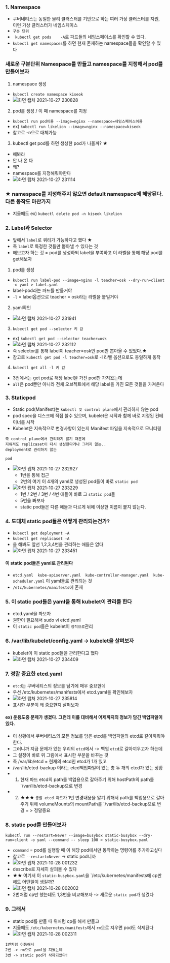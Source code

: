### 1. Namespace
- 쿠버네티스는 동일한 물리 클러스터를 기반으로 하는 여러 가상 클러스터를 지원, 이런 가상 클러스터가 네임스페이스
- `구분 단위`
- `	kubectl get	pods	-A`로 파드들의 네임스페이스를 확인할 수 있다.
- `kubectl get namespaces`를 하면 현재 존재하는 namespace들을 확인할 수 있다

### 새로운 구분단위 Namespace를 만들고 namespace를 지정해서 pod를 만들어보자
1. namespace 생성
- `kubectl create namespace kiseok`
- ![화면 캡처 2021-10-27 230828](https://user-images.githubusercontent.com/62214428/139082435-8b6f5118-3d2d-4282-95a2-118a5d35b417.png)

2. pod를 생성 / 이 때 namespace를 지정
- `kubectl run pod이름 --image=nginx --namespace=네임스페이스이름`
- ex) `kubectl run likelion --image=nginx --namespace=kiseok`
- 참고로 -n으로 대체가능

3. kubectl get pod를 하면 생성한 pod가 나올까? ★
- 해봐라 
- 안 나 온 다
- 왜?
- namespace를 지정해줘야한다
- ![화면 캡처 2021-10-27 231114](https://user-images.githubusercontent.com/62214428/139082907-057c9d58-f1c3-4dd9-93d9-0a350ef12c11.png)
### ★ namespace를 지정해주지 않으면 default namespace에 해당된다. 다른 동작도 마찬가지
- 지울때도 ex) `kubectl delete pod -n kiseok likelion`


### 2. Label과 Selector
- 앞에서 `label`로 쿼리가 가능하다고 했다 ★
- 즉 `label`로 특정한 것들만 뽑아낼 수 있다는 것
- 해보고자 하는 것  = pod를 생성하되 label을 부여하고 이 라벨을 통해 해당 pod를 get해보자
1. pod를 생성
- `kubectl run label-pod --image=nginx -l teacher=osk --dry-run=client -o yaml > label.yaml`
- label-pod라는 파드를 만들거야
- `-l` = label옵션으로 teacher = osk라는 라벨을 붙일거야
2. yaml확인
- ![화면 캡처 2021-10-27 231941](https://user-images.githubusercontent.com/62214428/139084453-eb590cb7-8e45-4afe-b893-1201623ab618.png)

3. `kubectl get pod --selector 키 값`
- ex) `kubectl get pod --selector teacher=osk`
- ![화면 캡처 2021-10-27 232112](https://user-images.githubusercontent.com/62214428/139084828-a013dcd5-52df-49cc-b53d-a45ee6dcece0.png)
- 즉 selector를 통해 label이 teacher=osk인 pod만 뽑아올 수 있었다.★
- 참고로 `kubectl get pod -l teacher=osk`로 -l 라벨 옵션으로도 동일하게 동작

4. `kubectl get all -l 키 값`
- 3번에서는 get pod로 해당 label을 가진 pod만 가져왔는데
- `all`은 pod뿐만 아니라 전체 오브젝트에서 해당 label을 가진 모든 것들을 가져온다

### 3. Staticpod
- Static pod(Manifest)는 `kubectl 및 control plane`에서 관리하지 않는 pod
- pod spec을 디스크에 직접 쓸수 있으며, kubelet은 시작과 함께 바로 지정된 컨테이너를 시작
- Kubelet은 지속적으로 변경사항이 있는지 Manifest 파일을 지속적으로 모니터링
```
즉 control plane에서 관리하지 않기 때문에
지워져도 replicaset이 다시 생성한다거나 그러지 않는..
deployment로 관리하지 않는

pod
```
- ![화면 캡처 2021-10-27 232927](https://user-images.githubusercontent.com/62214428/139086316-9bfb4fe9-e98a-4ef2-819c-2d391b2fcd45.png)
  - 1번을 통해 접근
  - 2번의 여기 이 4개의 yaml로 생성된 pod들이 바로 `static pod`
- ![화면 캡처 2021-10-27 233229](https://user-images.githubusercontent.com/62214428/139086909-486d2b0b-660b-4e78-9af7-8c62e1dff12b.png)
  - 1번 / 2번 / 3번 / 4번 애들이 바로 그 `static pod`들
  - 5번을 봐보자 
  - static pod들은 다른 애들과 다르게 뒤에 이상한 이름이 붙지 않는다.

### 4. 도대체 static pod들은 어떻게 관리되는건가?
- `kubectl get deployment -A`
- `kubectl get replicaset -A`
- 을 해봐도 앞선 1,2,3,4번을 관리하는 애들은 없다
- ![화면 캡처 2021-10-27 233451](https://user-images.githubusercontent.com/62214428/139087463-e97db610-ef3b-410a-bab8-032e75ea6250.png)

#### 이 static pod들은 yaml로 관리된다
- `etcd.yaml  kube-apiserver.yaml  kube-controller-manager.yaml  kube-scheduler.yaml` 이 yaml들로 관리되는 것
- `/etc/kubernetes/manifests`에 존재


### 5. 이 static pod들은 yaml을 통해 kubelet이 관리를 한다
- etcd.yaml을 봐보자
- 권한이 필요해서 sudo vi etcd.yaml
- 이 `static pod`들은 kubelet이 `정적으로`관리


### 6. /var/lib/kubelet/config.yaml  -> kubelet을 살펴보자
- kubelet이 이 static pod들을 관리한다고 했다
- ![화면 캡처 2021-10-27 234409](https://user-images.githubusercontent.com/62214428/139089110-4d83be56-b2a2-4bcb-93f8-072b3985622d.png)


### 7. 정말 중요한 etcd.yaml
- `etcd`는 쿠버네티스의 정보를 담기에 매우 중요한데
- 우선 /etc/kubernetes/manifests에서 etcd.yaml을 확인해보자
- ![화면 캡처 2021-10-27 235814](https://user-images.githubusercontent.com/62214428/139091934-0f730f7b-00e7-4735-8907-19ccb8dc5052.png)
- 표시한 부분이 왜 중요한지 살펴보자

#### ex) 운용도중 문제가 생겼다. 그런데 이를 대비해서 어제까지의 정보가 담긴 백업파일이 있다.
- 이 상황에서 쿠버네티스의 모든 정보를 담은 etcd를 백업파일의 etcd로 갈아끼워야한다.
- 그러니까 지금 문제가 있는 우리의 `etcd`에서 -> 백업 `etcd`로 갈아끼우고자 하는데
-  그 설정이 바로 위 그림에서 표시한 부분을 바꾸는 것
-  즉 /var/lib/etcd =  현재의 etcd인 etcd가 1개 있고
-  /var/lib/etcd-backup 이라는 etcd백업파일이 있는 총 두 개의 etcd가 있는 상황
-  1. 현재 파드 etcd의 path를 백업용으로 갈아주기 위해 hostPath의 path를 `/var/lib/etcd-backup으로 변경
-  2. ★★★ `총괄 etcd 파드`가 1번 변경내용을 알기 위해서 path를 백업용으로 갈아주기 위해 volumeMounts의 mountPath를 `/var/lib/etcd-backup으로 변경 = > 정말중요



### 8. static pod를 만들어보자
`kubectl run --restart=Never --image=busybox static-busybox --dry-run=client -o yaml --command -- sleep 100 > static-busybox.yaml`
- `command` = pod를 실행할 때 이 해당 pod에서만 동작하는 명령어를 추가하고싶다
- 참고로 `--restart=Never` -> static pod니까
- ![화면 캡처 2021-10-28 001232](https://user-images.githubusercontent.com/62214428/139094641-abce95a8-bd07-4004-a009-4abe4fa0fa47.png)
- describe로 자세히 살펴볼 수 있다
- ★★ 여기서 이 `static-busybox.yaml`을 `/etc/kubernetes/manifests에 cp만 해도 어떤일이 생길까?
- ![화면 캡처 2021-10-28 002002](https://user-images.githubusercontent.com/62214428/139095919-e4130bd7-0b05-4242-970d-6af56dc0bfb1.png)
- 2번처럼 cp만 했는데도 1,3번을 비교해보자 -> 새로운 `static pod`가 생겼다

### 9. 그래서
- static pod를 만들 때 위처럼 cp를 해서 만들고
- 지울때도 `/etc/kubernetes/manifests`에서 `rm`으로 지우면 pod도 삭제된다
-  ![화면 캡처 2021-10-28 002311](https://user-images.githubusercontent.com/62214428/139096528-9c235402-6586-40fd-a5e3-416c2fc03ac0.png)
```
1번처럼 이동해서
2번 -> rm으로 yaml을 지웠는데
3번 -> static pod가 삭제되었다!
```
